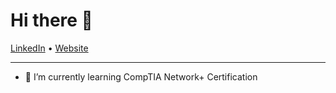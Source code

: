 # Hi there 👋

[LinkedIn](https://linkedin.com/in/justincella) &bull; [Website](https://justincella.com/)

---
- 🌱 I’m currently learning CompTIA Network+ Certification


<!--
**justincella/justincella** is a ✨ _special_ ✨ repository because its `README.md` (this file) appears on your GitHub profile.

Here are some ideas to get you started:

- 🔭 I’m currently working on ...
- 🌱 I’m currently learning ...
- 👯 I’m looking to collaborate on ...
- 🤔 I’m looking for help with ...
- 💬 Ask me about ...
- 📫 How to reach me: ...
- 😄 Pronouns: ...
- ⚡ Fun fact: ...
-->
